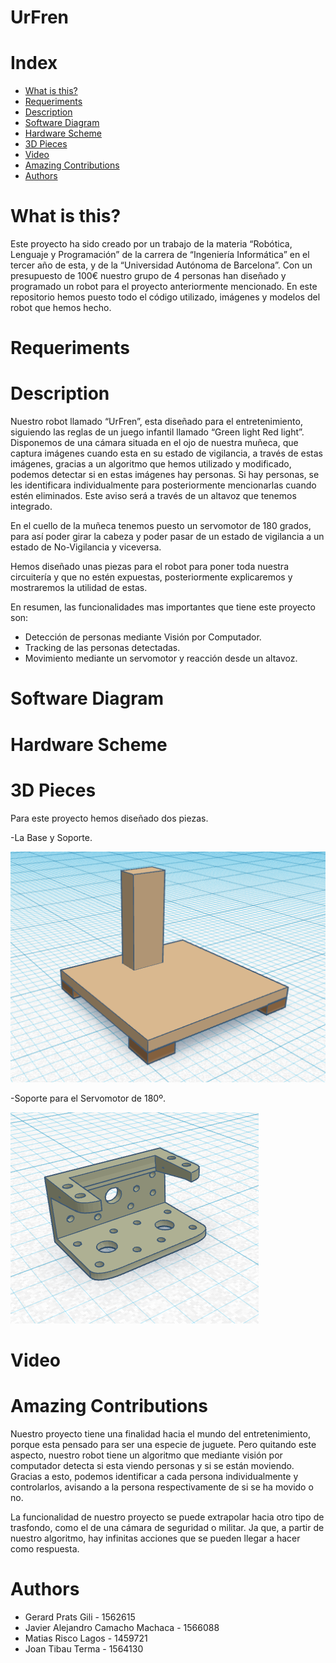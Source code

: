 # UrFren

# Index

* [What is this?](#1)
* [Requeriments](#2)
* [Description](#3)
* [Software Diagram](#4)
* [Hardware Scheme](#5)
* [3D Pieces](#6)
* [Video](#7)
* [Amazing Contributions](#8)
* [Authors](#9)

# What is this? <a name="1"></a>
Este proyecto ha sido creado por un trabajo de la materia “Robótica, Lenguaje y Programación” de la carrera de “Ingeniería Informática” en el tercer año de esta, y de la “Universidad Autónoma de Barcelona”. 
Con un presupuesto de 100€ nuestro grupo de 4 personas han diseñado y programado un robot para el proyecto anteriormente mencionado. En este repositorio hemos puesto todo el código utilizado, imágenes y modelos del robot que hemos hecho.

# Requeriments <a name="2"></a>

# Description <a name="3"></a>
Nuestro robot llamado “UrFren”, esta diseñado para el entretenimiento, siguiendo las reglas de un juego infantil llamado “Green light Red light”. Disponemos de una cámara situada en el ojo de nuestra muñeca, que captura imágenes cuando esta en su estado de vigilancia, a través de estas imágenes, gracias a un algoritmo que hemos utilizado y modificado, podemos detectar si en estas imágenes hay personas. Si hay personas, se les identificara individualmente para posteriormente mencionarlas cuando estén eliminados. Este aviso será a través de un altavoz que tenemos integrado. 

En el cuello de la muñeca tenemos puesto un servomotor de 180 grados, para así poder girar la cabeza y poder pasar de un estado de vigilancia a un estado de No-Vigilancia y viceversa. 

Hemos diseñado unas piezas para el robot para poner toda nuestra circuitería y que no estén expuestas, posteriormente explicaremos y mostraremos la utilidad de estas.

En resumen, las funcionalidades mas importantes que tiene este proyecto son:
- Detección de personas mediante Visión por Computador.
- Tracking de las personas detectadas.
- Movimiento mediante un servomotor y reacción desde un altavoz. 

# Software Diagram <a name="4"></a>

# Hardware Scheme <a name="5"></a>

# 3D Pieces  <a name="6"></a>
Para este proyecto hemos diseñado dos piezas.

-La Base y Soporte.

![Image text](https://github.com/j4v1t0/UrFren/blob/main/Imagenes/Base_Soporte_Robot.PNG)

-Soporte para el Servomotor de 180º.

![Image text](https://github.com/j4v1t0/UrFren/blob/main/Imagenes/Soporte_Servomotor.PNG)

# Video <a name="7"></a>

# Amazing Contributions <a name="8"></a>
Nuestro proyecto tiene una finalidad hacia el mundo del entretenimiento, porque esta pensado para ser una especie de juguete. Pero quitando este aspecto, nuestro robot tiene un algoritmo que mediante visión por computador detecta si esta viendo personas y si se están moviendo. Gracias a esto, podemos identificar a cada persona individualmente y controlarlos, avisando a la persona respectivamente de si se ha movido o no.

La funcionalidad de nuestro proyecto se puede extrapolar hacia otro tipo de trasfondo, como el de una cámara de seguridad o militar. Ja que, a partir de nuestro algoritmo, hay infinitas acciones que se pueden llegar a hacer como respuesta.

# Authors <a name="9"></a>

- Gerard Prats Gili -  1562615
- Javier Alejandro Camacho Machaca - 1566088
- Matias Risco Lagos - 1459721
- Joan Tibau Terma - 1564130
